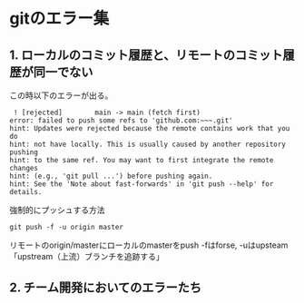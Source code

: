 # gitのエラー集
## 1. ローカルのコミット履歴と、リモートのコミット履歴が同一でない
この時以下のエラーが出る。
```
 ! [rejected]        main -> main (fetch first)
error: failed to push some refs to 'github.com:~~~.git'
hint: Updates were rejected because the remote contains work that you do
hint: not have locally. This is usually caused by another repository pushing
hint: to the same ref. You may want to first integrate the remote changes
hint: (e.g., 'git pull ...') before pushing again.
hint: See the 'Note about fast-forwards' in 'git push --help' for details.

```

強制的にプッシュする方法
```
git push -f -u origin master
```
リモートのorigin/masterにローカルのmasterをpush -fはforse, -uはupsteam「upstream（上流）ブランチを追跡する」

## 2. チーム開発においてのエラーたち
